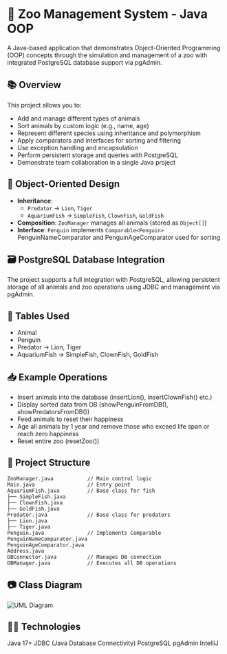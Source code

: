 
# 🦁 Zoo Management System - Java OOP

A Java-based application that demonstrates Object-Oriented Programming (OOP) concepts through the simulation and management of a zoo with integrated PostgreSQL database support via pgAdmin.

## 📚 Overview

This project allows you to:
- Add and manage different types of animals
- Sort animals by custom logic (e.g., name, age)
- Represent different species using inheritance and polymorphism
- Apply comparators and interfaces for sorting and filtering
- Use exception handling and encapsulation
- Perform persistent storage and queries with PostgreSQL
- Demonstrate team collaboration in a single Java project

## 🧠 Object-Oriented Design

- **Inheritance**:
  - `Predator` → `Lion`, `Tiger`
  - `AquariumFish` → `SimpleFish`, `ClownFish`, `GoldFish`
- **Composition**: `ZooManager` manages all animals (stored as `Object[]`)
- **Interface**: `Penguin` implements `Comparable<Penguin>`
                  PenguinNameComparator and PenguinAgeComparator used for sorting


## 🗃️ PostgreSQL Database Integration

The project supports a full integration with PostgreSQL, allowing persistent storage of all animals and zoo operations using JDBC and management via pgAdmin.

## 🧱 Tables Used

- Animal
- Penguin
- Predator → Lion, Tiger
- AquariumFish → SimpleFish, ClownFish, GoldFish

## 📥 Example Operations

- Insert animals into the database (insertLion(), insertClownFish() etc.)
- Display sorted data from DB (showPenguinFromDB(), showPredatorsFromDB())
- Feed animals to reset their happiness
- Age all animals by 1 year and remove those who exceed life span or reach zero happiness
- Reset entire zoo (resetZoo())

## 🧱 Project Structure

```
ZooManager.java           // Main control logic
Main.java                 // Entry point
AquariumFish.java         // Base class for fish
├── SimpleFish.java
├── ClownFish.java
├── GoldFish.java
Predator.java             // Base class for predators
├── Lion.java
├── Tiger.java
Penguin.java              // Implements Comparable
PenguinNameComparator.java
PenguinAgeComparator.java
Address.java
DBConnector.java          // Manages DB connection
DBManager.java            // Executes all DB operations
```

## 📷 Class Diagram

![UML Diagram](class_diagram_zoo.png)

## 👨‍💻 Technologies

Java 17+
JDBC (Java Database Connectivity)
PostgreSQL
pgAdmin
IntelliJ
